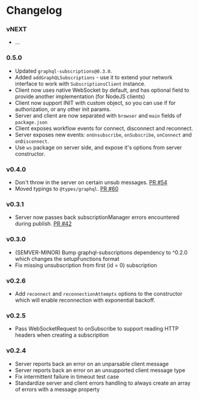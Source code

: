 # Changelog

### vNEXT

- ...

### 0.5.0

- Updated `graphql-subscriptions@0.3.0`.
- Added `addGraphQLSubscriptions` - use it to extend your network interface to work with `SubscriptionsClient` instance.
- Client now uses native WebSocket by default, and has optional field to provide another implementation (for NodeJS clients)
- Client now support INIT with custom object, so you can use if for authorization, or any other init params.
- Server and client are now separated with `browser` and `main` fields of `package.json`
- Client exposes workflow events for connect, disconnect and reconnect.
- Server exposes new events: `onUnsubscribe`, `onSubscribe`, `onConnect` and `onDisconnect`.
- Use `ws` package on server side, and expose it's options from server constructor.

### v0.4.0

- Don't throw in the server on certain unsub messages. 
[PR #54](https://github.com/apollostack/subscriptions-transport-ws/pull/54)
- Moved typings to `@types/graphql`.
[PR #60](https://github.com/apollostack/subscriptions-transport-ws/pull/60)

### v0.3.1

- Server now passes back subscriptionManager errors encountered during publish.
[PR #42](https://github.com/apollostack/subscriptions-transport-ws/pull/42)

### v0.3.0

- (SEMVER-MINOR) Bump graphql-subscriptions dependency to ^0.2.0 which changes the setupFunctions format
- Fix missing unsubscription from first (id = 0) subscription

### v0.2.6

- Add `reconnect` and `reconnectionAttempts` options to the constructor which will enable reconnection with exponential backoff.

### v0.2.5

- Pass WebSocketRequest to onSubscribe to support reading HTTP headers when creating a subscription

### v0.2.4

- Server reports back an error on an unparsable client message
- Server reports back an error on an unsupported client message type
- Fix intermittent failure in timeout test case
- Standardize server and client errors handling to always create an array of errors with a message property
